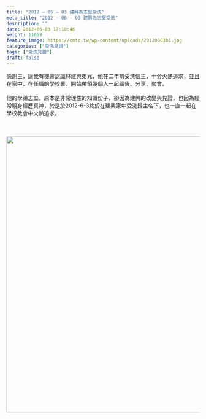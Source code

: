 ```yaml
---
title: "2012 – 06 – 03 建興為志堅受洗"
meta_title: "2012 – 06 – 03 建興為志堅受洗"
description: ""
date: 2012-06-03 17:10:46
weight: 11659
feature_image: https://cmtc.tw/wp-content/uploads/20120603b1.jpg
categories: ["受洗見證"]
tags: ["受洗見證"]
draft: false
---
```


感謝主，讓我有機會認識林建興弟兄，他在二年前受洗信主，十分火熱追求，並且在家中、在任職的學校裏，開始帶領幾個人一起禱告、分享、聚會。<br />
<br />
他的學弟志堅，原本是非常理性的知識份子，卻因為建興的改變與見證，也因為經常親身經歷真神，於是於2012-6-3終於在建興家中受洗歸主名下，也一直一起在學校教會中火熱追求。<br />
<br />
&nbsp;<br />
<br />
<img class="size-full wp-image-11710 aligncenter" src="https://cmtc.tw/wp-content/uploads/20120603b2.jpg" alt="" width="960" height="720" />
        